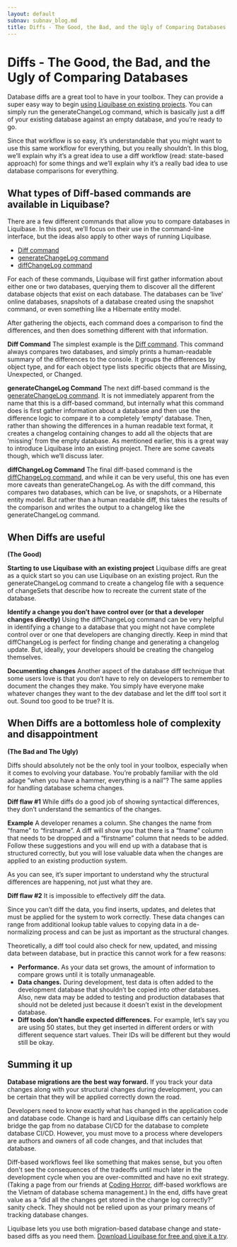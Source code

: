 ```yaml
---
layout: default
subnav: subnav_blog.md
title: Diffs - The Good, the Bad, and the Ugly of Comparing Databases
---
```


# Diffs - The Good, the Bad, and the Ugly of Comparing Databases

Database diffs are a great tool to have in your toolbox. They can provide a super easy way to begin <a href="https://www.liquibase.org/documentation/existing_project.html" target="_blank">using Liquibase on existing projects</a>. You can simply run the generateChangeLog command, which is basically just a diff of your existing database against an empty database, and you’re ready to go. 

Since that workflow is so easy, it’s understandable that you might want to use this same workflow for everything, but you really shouldn’t. In this blog, we’ll explain why it’s a great idea to use a diff workflow (read: state-based approach) for some things and we’ll explain why it’s a really bad idea to use database comparisons for everything. 

## What types of Diff-based commands are available in Liquibase?

There are a few different commands that allow you to compare databases in Liquibase. In this post, we’ll focus on their use in the command-line interface, but the ideas also apply to other ways of running Liquibase. 
- <a href="https://www.liquibase.org/documentation/diff.html" target="_blank">Diff command</a>
- <a href="https://www.liquibase.org/documentation/generating_changelogs.html" target="_blank">generateChangeLog command</a>
- <a href="https://www.liquibase.org/documentation/diffChangeLog.html" target="_blank">diffChangeLog command</a> 

For each of these commands, Liquibase will first gather information about either one or two databases, querying them to discover all the different database objects that exist on each database. The databases can be ‘live’ online databases, snapshots of a database created using the snapshot command, or even something like a Hibernate entity model. 

After gathering the objects, each command does a comparison to find the differences, and then does something different with that information. 

**Diff Command**
The simplest example is the <a href="https://www.liquibase.org/documentation/diff.html" target="_blank">Diff command</a>. This command always compares two databases, and simply prints a human-readable summary of the differences to the console. It groups the differences by object type, and for each object type lists specific objects that are Missing, Unexpected, or Changed.  

**generateChangeLog Command**
The next diff-based command is the <a href="https://www.liquibase.org/documentation/generating_changelogs.html" target="_blank">generateChangeLog command</a>. It is not immediately apparent from the name that this is a diff-based command, but internally what this command does is first gather information about a database and then use the difference logic to compare it to a completely ‘empty’ database. Then, rather than showing the differences in a human readable text format, it creates a changelog containing changes to add all the objects that are ‘missing’ from the empty database. As mentioned earlier, this is a great way to introduce Liquibase into an existing project. There are some caveats though, which we’ll discuss later.

**diffChangeLog Command**
The final diff-based command is the <a href="https://www.liquibase.org/documentation/diffChangeLog.html" target="_blank">diffChangeLog command</a>, and while it can be very useful, this one has even more caveats than generateChangeLog. As with the diff command, this compares two databases, which can be live, or snapshots, or a Hibernate entity model. But rather than a human readable diff, this takes the results of the comparison and writes the output to a changelog like the generateChangeLog command.  

## When Diffs are useful
**(The Good)**

**Starting to use Liquibase with an existing project**
Liquibase diffs are great as a quick start so you can use Liquibase on an existing project. Run the generateChangeLog command to create a changelog file with a sequence of changeSets that describe how to recreate the current state of the database.

**Identify a change you don’t have control over (or that a developer changes directly)**
Using the diffChangeLog command can be very helpful in identifying a change to a database that you might not have complete control over or one that developers are changing directly. Keep in mind that diffChangeLog is perfect for finding change and generating a changelog update. But, ideally, your developers should be creating the changelog themselves. 

**Documenting changes**
Another aspect of the database diff technique that some users love is that you don’t have to  rely on developers to remember to document the changes they make. You simply have everyone make whatever changes they want to the dev database and let the diff tool sort it out. Sound too good to be true? It is.

## When Diffs are a bottomless hole of complexity and disappointment 
**(The Bad and The Ugly)**

Diffs should absolutely not be the only tool in your toolbox, especially when it comes to evolving your database. You’re probably familiar with the old adage “when you have a hammer, everything is a nail”? The same applies for handling database schema changes. 

**Diff flaw #1**
While diffs do a good job of showing syntactical differences, they don’t understand the semantics of the changes. 

**Example**
A developer renames a column. She changes the name from “fname” to “firstname”. 
A diff will show you that there is a “fname” column that needs to be dropped and a “firstname” column that needs to be added. Follow these suggestions and you will end up with a database that is structured correctly, but you will lose valuable data when the changes are applied to an existing production system. 

As you can see, it’s super important to understand why the structural differences are happening, not just what they are.

**Diff flaw #2**
It is impossible to effectively diff the data.

Since you can’t diff the data, you find inserts, updates, and deletes that must be applied for the system to work correctly. These data changes can range from additional lookup table values to copying data in a de-normalizing process and can be just as important as the structural changes. 

Theoretically, a diff tool could also check for new, updated, and missing data between database, but in practice this cannot work for a few reasons:

- **Performance.** As your data set grows, the amount of information to compare grows until it is totally unmanageable.
- **Data changes.** During development, test data is often added to the development database that shouldn’t be copied into other databases. Also, new data may be added to testing and production databases that should not be deleted just because it doesn’t exist in the development database.
- **Diff tools don’t handle expected differences.** For example, let’s say you are using 50 states, but they get inserted in different orders or with different sequence start values. Their IDs will be different but they would still be okay. 

## Summing it up
**Database migrations are the best way forward.** If you track your data changes along with your structural changes during development, you can be certain that they will be applied correctly down the road.

Developers need to know exactly what has changed in the application code and database code. Change is hard and Liquibase diffs can certainly help bridge the gap from no database CI/CD for the database to complete database CI/CD. However, you must move to a process where developers are authors and owners of all code changes, and that includes that database. 

Diff-based workflows feel like something that makes sense, but you often don't see the consequences of the tradeoffs until much later in the development cycle when you are over-committed and have no exit strategy. (Taking a page from our friends at <a href="https://blog.codinghorror.com/object-relational-mapping-is-the-vietnam-of-computer-science/" target="_blank">Coding Horror</a>, diff-based workflows are the Vietnam of database schema management.) In the end, diffs have great value as a “did all the changes get stored in the change log correctly?” sanity check. They should not be relied upon as your primary means of tracking database changes.

Liquibase lets you use both migration-based database change and state-based diffs as you need them. [Download Liquibase for free and give it a try](https://download.liquibase.org/). 